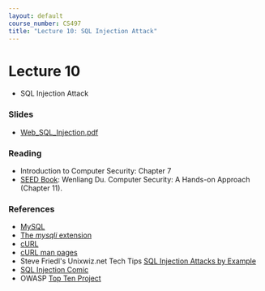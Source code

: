 ```yaml
---
layout: default
course_number: CS497
title: "Lecture 10: SQL Injection Attack"
---
```


# Lecture 10
- SQL Injection Attack

### Slides
- [Web_SQL_Injection.pdf](Web_SQL_Injection.pdf)

### Reading 
- Introduction to Computer Security: Chapter 7
- [SEED Book](https://www.handsonsecurity.net/): Wenliang Du. Computer Security: A Hands-on Approach (Chapter 11).

### References 
- [MySQL](https://www.mysql.com/)
- [The *mysqli* extension](https://www.php.net/manual/en/book.mysqli.php)
- [cURL](https://curl.haxx.se/)
- [cURL man pages](https://curl.haxx.se/docs/manpage.html)
- Steve Friedl's Unixwiz.net Tech Tips [SQL Injection Attacks by Example](http://www.unixwiz.net/techtips/sql-injection.html)
- [SQL Injection Comic](https://xkcd.com/327/)
- OWASP [Top Ten Project](https://www.owasp.org/index.php/Category:OWASP_Top_Ten_Project)
